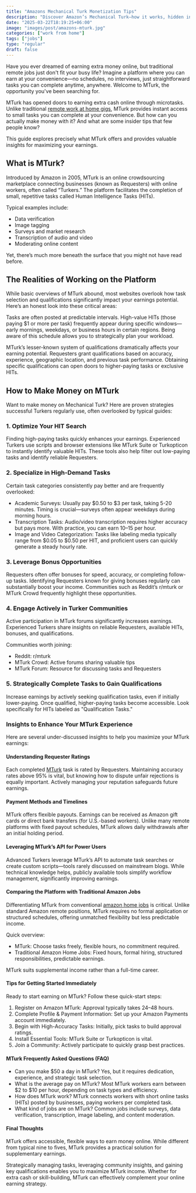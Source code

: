 ```yaml
---
title: "Amazons Mechanical Turk Monetization Tips"
description: "Discover Amazon’s Mechanical Turk—how it works, hidden insights, and practical ways to maximize your earnings, distinct from typical remote work at home jobs."
date: "2025-03-22T18:19:25+06:00"
image: "images/post/amazons-mturk.jpg"
categories: ["work from home"]
tags: ["jobs"]
type: "regular"
draft: false
---
```


Have you ever dreamed of earning extra money online, but traditional remote jobs just don't fit your busy life? Imagine a platform where you can earn at your convenience—no schedules, no interviews, just straightforward tasks you can complete anytime, anywhere. Welcome to MTurk, the opportunity you've been searching for.

MTurk has opened doors to earning extra cash online through microtasks. Unlike traditional [remote work at home gigs](/blog/remote-job-opportunities/), MTurk provides instant access to small tasks you can complete at your convenience. But how can you actually make money with it? And what are some insider tips that few people know?

This guide explores precisely what MTurk offers and provides valuable insights for maximizing your earnings.

## What is MTurk?

Introduced by Amazon in 2005, MTurk is an online crowdsourcing marketplace connecting businesses (known as Requesters) with online workers, often called “Turkers.” The platform facilitates the completion of small, repetitive tasks called Human Intelligence Tasks (HITs).

Typical examples include:

- Data verification
- Image tagging
- Surveys and market research
- Transcription of audio and video
- Moderating online content

Yet, there’s much more beneath the surface that you might not have read before.

## The Realities of Working on the Platform

While basic overviews of MTurk abound, most websites overlook how task selection and qualifications significantly impact your earnings potential. Here’s an honest look into these critical areas:

Tasks are often posted at predictable intervals. High-value HITs (those paying $1 or more per task) frequently appear during specific windows—early mornings, weekdays, or business hours in certain regions. Being aware of this schedule allows you to strategically plan your workload.

MTurk’s lesser-known system of qualifications dramatically affects your earning potential. Requesters grant qualifications based on accuracy, experience, geographic location, and previous task performance. Obtaining specific qualifications can open doors to higher-paying tasks or exclusive HITs.

## How to Make Money on MTurk

Want to make money on Mechanical Turk? Here are proven strategies successful Turkers regularly use, often overlooked by typical guides:

### 1. Optimize Your HIT Search

Finding high-paying tasks quickly enhances your earnings. Experienced Turkers use scripts and browser extensions like MTurk Suite or Turkopticon to instantly identify valuable HITs. These tools also help filter out low-paying tasks and identify reliable Requesters.

### 2. Specialize in High-Demand Tasks

Certain task categories consistently pay better and are frequently overlooked:

- Academic Surveys: Usually pay $0.50 to $3 per task, taking 5-20 minutes. Timing is crucial—surveys often appear weekdays during morning hours.
- Transcription Tasks: Audio/video transcription requires higher accuracy but pays more. With practice, you can earn $10–$15 per hour.
- Image and Video Categorization: Tasks like labeling media typically range from $0.05 to $0.50 per HIT, and proficient users can quickly generate a steady hourly rate.

### 3. Leverage Bonus Opportunities

Requesters often offer bonuses for speed, accuracy, or completing follow-up tasks. Identifying Requesters known for giving bonuses regularly can substantially boost your income. Communities such as Reddit’s r/mturk or MTurk Crowd frequently highlight these opportunities.

### 4. Engage Actively in Turker Communities

Active participation in MTurk forums significantly increases earnings. Experienced Turkers share insights on reliable Requesters, available HITs, bonuses, and qualifications.

Communities worth joining:

- Reddit: r/mturk
- MTurk Crowd: Active forums sharing valuable tips
- MTurk Forum: Resource for discussing tasks and Requesters

### 5. Strategically Complete Tasks to Gain Qualifications

Increase earnings by actively seeking qualification tasks, even if initially lower-paying. Once qualified, higher-paying tasks become accessible. Look specifically for HITs labeled as "Qualification Tasks."

### Insights to Enhance Your MTurk Experience

Here are several under-discussed insights to help you maximize your MTurk earnings:

#### Understanding Requester Ratings

Each completed [MTurk](https://www.mturk.com/) task is rated by Requesters. Maintaining accuracy rates above 95% is vital, but knowing how to dispute unfair rejections is equally important. Actively managing your reputation safeguards future earnings.

#### Payment Methods and Timelines

MTurk offers flexible payouts. Earnings can be received as Amazon gift cards or direct bank transfers (for U.S.-based workers). Unlike many remote platforms with fixed payout schedules, MTurk allows daily withdrawals after an initial holding period.

#### Leveraging MTurk’s API for Power Users

Advanced Turkers leverage MTurk’s API to automate task searches or create custom scripts—tools rarely discussed on mainstream blogs. While technical knowledge helps, publicly available tools simplify workflow management, significantly improving earnings.

#### Comparing the Platform with Traditional Amazon Jobs

Differentiating MTurk from conventional [amazon home jobs](/blog/amazon-jobs-from-home/) is critical. Unlike standard Amazon remote positions, MTurk requires no formal application or structured schedules, offering unmatched flexibility but less predictable income.

Quick overview:

- MTurk: Choose tasks freely, flexible hours, no commitment required.
- Traditional Amazon Home Jobs: Fixed hours, formal hiring, structured responsibilities, predictable earnings.

MTurk suits supplemental income rather than a full-time career.

#### Tips for Getting Started Immediately

Ready to start earning on MTurk? Follow these quick-start steps:

1. Register on Amazon MTurk: Approval typically takes 24–48 hours.
2. Complete Profile & Payment Information: Set up your Amazon Payments account immediately.
3. Begin with High-Accuracy Tasks: Initially, pick tasks to build approval ratings.
4. Install Essential Tools: MTurk Suite or Turkopticon is vital.
5. Join a Community: Actively participate to quickly grasp best practices.

#### MTurk Frequently Asked Questions (FAQ)

- Can you make $50 a day in MTurk?
Yes, but it requires dedication, experience, and strategic task selection.
- What is the average pay on MTurk?
Most MTurk workers earn between $2 to $10 per hour, depending on task types and efficiency.
- How does MTurk work?
MTurk connects workers with short online tasks (HITs) posted by businesses, paying workers per completed task.
- What kind of jobs are on MTurk?
Common jobs include surveys, data verification, transcription, image labeling, and content moderation.

#### Final Thoughts

MTurk offers accessible, flexible ways to earn money online. While different from typical nine to fives, MTurk provides a practical solution for supplementary earnings.

Strategically managing tasks, leveraging community insights, and gaining key qualifications enables you to maximize MTurk income. Whether for extra cash or skill-building, MTurk can effectively complement your online earning strategy.

